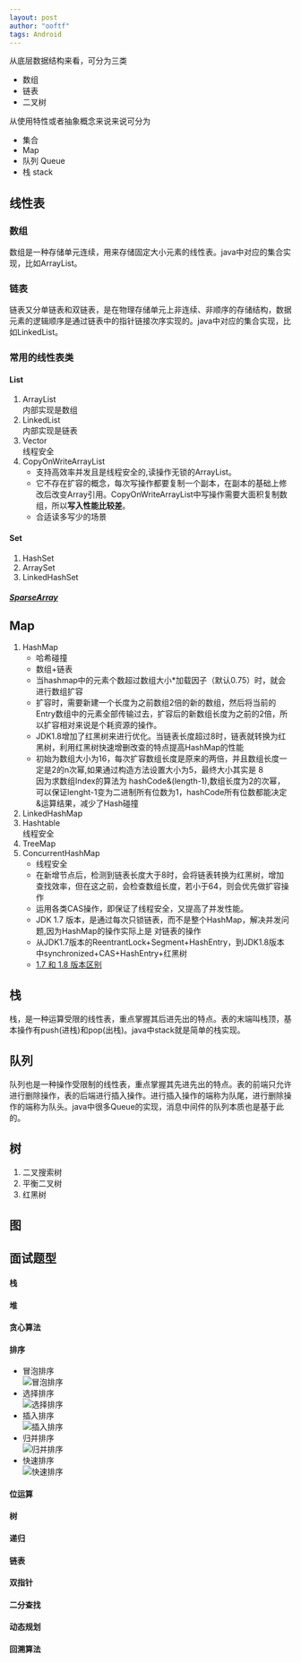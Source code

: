 ```yaml
---
layout: post
author: "ooftf"
tags: Android
---
```



从底层数据结构来看，可分为三类
* 数组
* 链表
* 二叉树


从使用特性或者抽象概念来说来说可分为
* 集合 
* Map
* 队列 Queue
* 栈 stack


## 线性表
### 数组
数组是一种存储单元连续，用来存储固定大小元素的线性表。java中对应的集合实现，比如ArrayList。
### 链表
链表又分单链表和双链表，是在物理存储单元上非连续、非顺序的存储结构，数据元素的逻辑顺序是通过链表中的指针链接次序实现的。java中对应的集合实现，比如LinkedList。
### 常用的线性表类
#### List
1. ArrayList  
   内部实现是数组
2. LinkedList  
   内部实现是链表
3. Vector  
   线程安全
4. CopyOnWriteArrayList  
   * 支持高效率并发且是线程安全的,读操作无锁的ArrayList。  
   * 它不存在扩容的概念，每次写操作都要复制一个副本，在副本的基础上修改后改变Array引用。CopyOnWriteArrayList中写操作需要大面积复制数组，所以**写入性能比较差**。
   * 合适读多写少的场景

#### Set
1. HashSet
2. ArraySet
3. LinkedHashSet

##### [SparseArray](https://ooftf.github.io/2021/07/12/SparseArray/)


## Map
1. HashMap  
   * 哈希碰撞
   * 数组+链表  
   * 当hashmap中的元素个数超过数组大小*加载因子（默认0.75）时，就会进行数组扩容
   * 扩容时，需要新建一个长度为之前数组2倍的新的数组，然后将当前的Entry数组中的元素全部传输过去，扩容后的新数组长度为之前的2倍，所以扩容相对来说是个耗资源的操作。  
   * JDK1.8增加了红黑树来进行优化。当链表长度超过8时，链表就转换为红黑树，利用红黑树快速增删改查的特点提高HashMap的性能  
   * 初始为数组大小为16，每次扩容数组长度是原来的两倍，并且数组长度一定是2的n次幂,如果通过构造方法设置大小为5，最终大小其实是 8  
      因为求数组Index的算法为 hashCode&(length-1),数组长度为2的次幂，可以保证lenght-1变为二进制所有位数为1，hashCode所有位数都能决定&运算结果，减少了Hash碰撞
2. LinkedHashMap
3. Hashtable  
   线程安全
4. TreeMap
5. ConcurrentHashMap  
   * 线程安全  
   * 在新增节点后，检测到链表长度大于8时，会将链表转换为红黑树，增加查找效率，但在这之前，会检查数组长度，若小于64，则会优先做扩容操作  
   * 运用各类CAS操作，即保证了线程安全，又提高了并发性能。
   * JDK 1.7 版本，是通过每次只锁链表，而不是整个HashMap，解决并发问题,因为HashMap的操作实际上是 对链表的操作
   * 从JDK1.7版本的ReentrantLock+Segment+HashEntry，到JDK1.8版本中synchronized+CAS+HashEntry+红黑树
   * [1.7 和 1.8 版本区别](https://blog.csdn.net/xingxiupaioxue/article/details/88062163)




## 栈
栈，是一种运算受限的线性表，重点掌握其后进先出的特点。表的末端叫栈顶，基本操作有push(进栈)和pop(出栈)。java中stack就是简单的栈实现。
## 队列
队列也是一种操作受限制的线性表，重点掌握其先进先出的特点。表的前端只允许进行删除操作，表的后端进行插入操作。进行插入操作的端称为队尾，进行删除操作的端称为队头。java中很多Queue的实现，消息中间件的队列本质也是基于此的。
## 树
1. 二叉搜索树
2. 平衡二叉树
3. 红黑树

## 图



## 面试题型
#### 栈
#### 堆
#### 贪心算法
#### 排序  
* 冒泡排序  
  ![冒泡排序](https://images2017.cnblogs.com/blog/849589/201710/849589-20171015223238449-2146169197.gif)
* 选择排序  
  ![选择排序](https://images2017.cnblogs.com/blog/849589/201710/849589-20171015224719590-1433219824.gif)
* 插入排序  
   ![插入排序](https://images2017.cnblogs.com/blog/849589/201710/849589-20171015225645277-1151100000.gif)
* 归并排序  
   ![归并排序](https://images2017.cnblogs.com/blog/849589/201710/849589-20171015230557043-37375010.gif)
* 快速排序  
   ![快速排序](https://images2017.cnblogs.com/blog/849589/201710/849589-20171015230936371-1413523412.gif)
#### 位运算
#### 树
#### 递归
#### 链表
#### 双指针
#### 二分查找
#### 动态规划
#### 回溯算法